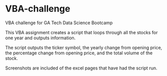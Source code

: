 # VBA-challenge
VBA challenge for GA Tech Data Science Bootcamp


This VBA assignment creates a script that loops through all the stocks for one year and outputs information.


The script outputs the ticker symbol, the yearly change from opening price, the percentage change from opening price, and the total volume of the stock. 


Screenshots are included of the excel pages that have had the script run. 



